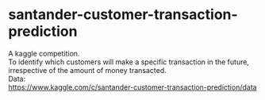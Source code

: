 # santander-customer-transaction-prediction
A kaggle competition.\
To identify which customers will make a specific transaction in the future, irrespective of the amount of money transacted.\
Data:\
https://www.kaggle.com/c/santander-customer-transaction-prediction/data
